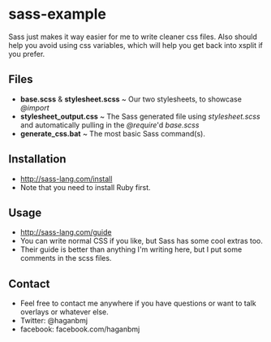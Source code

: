 # sass-example

Sass just makes it way easier for me to write cleaner css files. 
Also should help you avoid using css variables, which will help you get back into xsplit if you prefer.

## Files
- **base.scss** & **stylesheet.scss** ~ Our two stylesheets, to showcase *@import*
- **stylesheet_output.css** ~ The Sass generated file using *stylesheet.scss* and automatically pulling in the *@require*'d *base.scss*
- **generate_css.bat** ~ The most basic Sass command(s).

## Installation
- http://sass-lang.com/install
- Note that you need to install Ruby first.

## Usage
- http://sass-lang.com/guide
- You can write normal CSS if you like, but Sass has some cool extras too.
- Their guide is better than anything I'm writing here, but I put some comments in the scss files.

## Contact
- Feel free to contact me anywhere if you have questions or want to talk overlays or whatever else.
- Twitter: @haganbmj
- facebook: facebook.com/haganbmj
